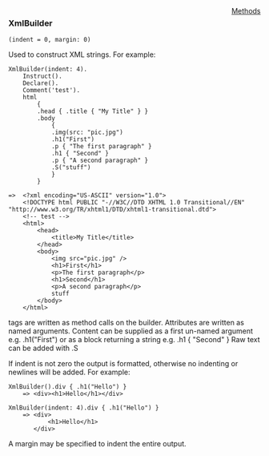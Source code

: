 <div style="float:right"><span class="toplinks"><a href="XmlBuilder/Methods">Methods</a></span></div>

### XmlBuilder

``` suneido
(indent = 0, margin: 0)
```

Used to construct XML strings. For example:

``` suneido
XmlBuilder(indent: 4).
    Instruct().
    Declare().
    Comment('test').
    html
        {
        .head { .title { "My Title" } }
        .body
            { 
            .img(src: "pic.jpg")
            .h1("First")
            .p { "The first paragraph" }
            .h1 { "Second" }
            .p { "A second paragraph" }
            .S("stuff")
            }
        }

=>  <?xml encoding="US-ASCII" version="1.0">
    <!DOCTYPE html PUBLIC "-//W3C//DTD XHTML 1.0 Transitional//EN" "http://www.w3.org/TR/xhtml1/DTD/xhtml1-transitional.dtd">
    <!-- test -->
    <html>
        <head>
            <title>My Title</title>
        </head>
        <body>
            <img src="pic.jpg" />
            <h1>First</h1>
            <p>The first paragraph</p>
            <h1>Second</h1>
            <p>A second paragraph</p>
            stuff
        </body>
    </html>
```

tags are written as method calls on the builder. Attributes are written as named arguments. Content can be supplied as a first un-named argument e.g. .h1("First") or as a block returning a string e.g. .h1 { "Second" } Raw text can be added with .S

If indent is not zero the output is formatted, otherwise no indenting or newlines will be added. For example:

``` suneido
XmlBuilder().div { .h1("Hello") }
    => <div><h1>Hello</h1></div>

XmlBuilder(indent: 4).div { .h1("Hello") }
    => <div>
           <h1>Hello</h1>
       </div>
```

A margin may be specified to indent the entire output.